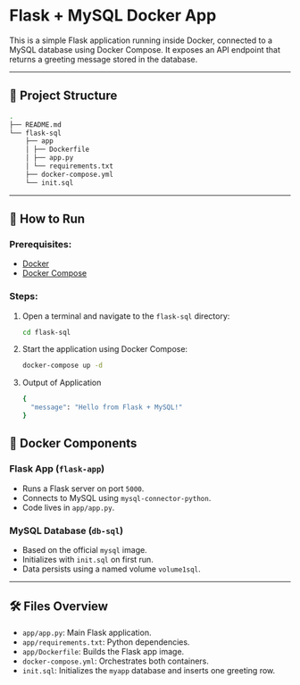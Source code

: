 # Flask + MySQL Docker App

This is a simple Flask application running inside Docker, connected to a MySQL database using Docker Compose. It exposes an API endpoint that returns a greeting message stored in the database.

---

## 📁 Project Structure

```bash
.
├── README.md
└── flask-sql
    ├── app
    │ ├── Dockerfile
    │ ├── app.py
    │ └── requirements.txt
    ├── docker-compose.yml
    └── init.sql
```

---

## 🚀 How to Run

### Prerequisites:
- [Docker](https://www.docker.com/)
- [Docker Compose](https://docs.docker.com/compose/)

### Steps:

1. Open a terminal and navigate to the `flask-sql` directory:

   ```bash
   cd flask-sql
   ```
2. Start the application using Docker Compose:

   ```bash
   docker-compose up -d
   ```
3. Output of Application

   ```bash
   {
     "message": "Hello from Flask + MySQL!"
   }
   ```
## 🐳 Docker Components

### Flask App (`flask-app`)
- Runs a Flask server on port `5000`.
- Connects to MySQL using `mysql-connector-python`.
- Code lives in `app/app.py`.

### MySQL Database (`db-sql`)
- Based on the official `mysql` image.
- Initializes with `init.sql` on first run.
- Data persists using a named volume `volume1sql`.

---

## 🛠️ Files Overview

- `app/app.py`: Main Flask application.
- `app/requirements.txt`: Python dependencies.
- `app/Dockerfile`: Builds the Flask app image.
- `docker-compose.yml`: Orchestrates both containers.
- `init.sql`: Initializes the `myapp` database and inserts one greeting row.


